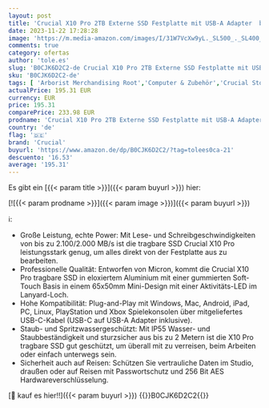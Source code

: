 ```yaml
---
layout: post
title: 'Crucial X10 Pro 2TB Externe SSD Festplatte mit USB-A Adapter  bis zu 2100MB/s Lesen und 2000MB/s Schreiben  PC und Mac  inkl. Mylio Photos+  USB-C 3.2 Portable Solid State Drive - CT2000X10PROSSD902'
date: 2023-11-22 17:28:28
image: 'https://m.media-amazon.com/images/I/31W7VcXw9yL._SL500_._SL400_.jpg'
comments: true
category: ofertas
author: 'tole.es'
slug: 'B0CJK6D2C2-de Crucial X10 Pro 2TB Externe SSD Festplatte mit USB-A...'
sku: 'B0CJK6D2C2-de'
tags: [ 'Arborist Merchandising Root','Computer & Zubehör','Crucial Store','Datenspeicher','Externe Datenspeicher','Externe SSD','Externe Speichermedien','Self Service','Special Features Stores','a4cbee59-f823-40fe-831a-7de64f655f6f_0','a4cbee59-f823-40fe-831a-7de64f655f6f_9501','a4cbee59-f823-40fe-831a-7de64f655f6f_9801','crucial','🇩🇪', ]
actualPrice: 195.31 EUR
currency: EUR
price: 195.31
comparePrice: 233.98 EUR
prodname: 'Crucial X10 Pro 2TB Externe SSD Festplatte mit USB-A Adapter  bis zu 2100MB/s Lesen und 2000MB/s Schreiben  PC und Mac  inkl. Mylio Photos+  USB-C 3.2 Portable Solid State Drive - CT2000X10PROSSD902'
country: 'de'
flag: '🇩🇪'
brand: 'Crucial'
buyurl: 'https://www.amazon.de/dp/B0CJK6D2C2/?tag=tolees0ca-21'
descuento: '16.53'
average: '195.31'
---
```


Es gibt ein [{{< param title >}}]({{< param buyurl >}}) hier:

[![{{< param prodname >}}]({{< param image >}})]({{< param buyurl >}})

ℹ️:

- Große Leistung, echte Power: Mit Lese- und Schreibgeschwindigkeiten von bis zu 2.100/2.000 MB/s ist die tragbare SSD Crucial X10 Pro leistungsstark genug, um alles direkt von der Festplatte aus zu bearbeiten.
- Professionelle Qualität: Entworfen von Micron, kommt die Crucial X10 Pro tragbare SSD in eloxiertem Aluminium mit einer gummierten Soft-Touch Basis in einem 65x50mm Mini-Design mit einer Aktivitäts-LED im Lanyard-Loch.
- Hohe Kompatibilität: Plug-and-Play mit Windows, Mac, Android, iPad, PC, Linux, PlayStation und Xbox Spielekonsolen über mitgeliefertes USB-C-Kabel (USB-C auf USB-A Adapter inklusive).
- Staub- und Spritzwassergeschützt: Mit IP55 Wasser- und Staubbeständigkeit und sturzsicher aus bis zu 2 Metern ist die X10 Pro tragbare SSD gut geschützt, um überall mit zu verreisen, beim Arbeiten oder einfach unterwegs sein.
- Sicherheit auch auf Reisen: Schützen Sie vertrauliche Daten im Studio, draußen oder auf Reisen mit Passwortschutz und 256 Bit AES Hardwareverschlüsselung.

[🛒 kauf es hier!!]({{< param buyurl >}})
{{<world>}}B0CJK6D2C2{{</world>}}
